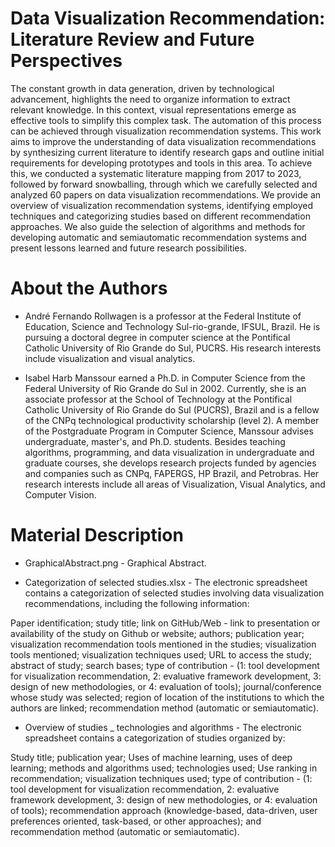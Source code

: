 # Data Visualization Recommendation: Literature Review and Future Perspectives

The constant growth in data generation, driven by technological advancement, highlights the need to organize information to extract relevant knowledge. In this context, visual representations emerge as effective tools to simplify this complex task. The automation of this process can be achieved through visualization recommendation systems. This work aims to improve the understanding of data visualization recommendations by synthesizing current literature to identify research gaps and outline initial requirements for developing prototypes and tools in this area. To achieve this, we conducted a systematic literature mapping from 2017 to 2023, followed by forward snowballing, through which we carefully selected and analyzed 60 papers on data visualization recommendations. We provide an overview of visualization recommendation systems, identifying employed techniques and categorizing studies based on different recommendation approaches. We also guide the selection of algorithms and methods for developing automatic and semiautomatic recommendation systems and present lessons learned and future research possibilities.

# About the Authors

- André Fernando Rollwagen is a professor at the Federal Institute of Education, Science and Technology Sul-rio-grande, IFSUL, Brazil. He is pursuing a doctoral degree in computer science at the Pontifical Catholic University of Rio Grande do Sul, PUCRS. His research interests include visualization and visual analytics. 

- Isabel Harb Manssour earned a Ph.D. in Computer Science from the Federal University of Rio Grande do Sul in 2002. Currently, she is an associate professor at the School of Technology at the Pontifical Catholic University of Rio Grande do Sul (PUCRS), Brazil and is a fellow of the CNPq technological productivity scholarship (level 2). A member of the Postgraduate Program in Computer Science, Manssour advises undergraduate, master's, and Ph.D. students. Besides teaching algorithms, programming, and data visualization in undergraduate and graduate courses, she develops research projects funded by agencies and companies such as CNPq, FAPERGS, HP Brazil, and Petrobras. Her research interests include all areas of Visualization, Visual Analytics, and Computer Vision.

# Material Description

- GraphicalAbstract.png - Graphical Abstract.

- Categorization of selected studies.xlsx - The electronic spreadsheet contains a categorization of selected studies involving data visualization recommendations, including the following information:

Paper identification; study title; link on GitHub/Web - link to presentation or availability of the study on Github or website; authors; publication year; visualization recommendation tools mentioned in the studies; visualization tools mentioned; visualization techniques used; URL to access the study; abstract of study; search bases; type of contribution - (1: tool development for visualization recommendation, 2: evaluative framework development, 3: design of new methodologies, or 4: evaluation of tools); journal/conference whose study was selected; region of location of the institutions to which the authors are linked; recommendation method (automatic or semiautomatic).

- Overview of studies _ technologies and algorithms - The electronic spreadsheet contains a categorization of studies organized by:

Study title; publication year; Uses of machine learning, uses of deep learning; methods and algorithms used; technologies used; Use ranking in recommendation; visualization techniques used; type of contribution - (1: tool development for visualization recommendation, 2: evaluative framework development, 3: design of new methodologies, or 4: evaluation of tools); recommendation approach (knowledge-based, data-driven, user preferences oriented, task-based, or other approaches); and recommendation method (automatic or semiautomatic).
